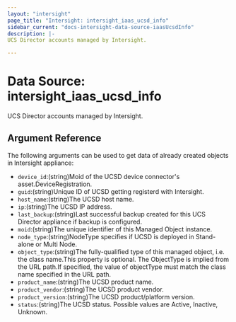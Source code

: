 ```yaml
---
layout: "intersight"
page_title: "Intersight: intersight_iaas_ucsd_info"
sidebar_current: "docs-intersight-data-source-iaasUcsdInfo"
description: |-
UCS Director accounts managed by Intersight.

---
```


# Data Source: intersight_iaas_ucsd_info
UCS Director accounts managed by Intersight.

## Argument Reference
The following arguments can be used to get data of already created objects in Intersight appliance:
* `device_id`:(string)Moid of the UCSD device connector's asset.DeviceRegistration.
* `guid`:(string)Unique ID of UCSD getting registerd with Intersight.
* `host_name`:(string)The UCSD host name.
* `ip`:(string)The UCSD IP address.
* `last_backup`:(string)Last successful backup created for this UCS Director appliance if backup is configured.
* `moid`:(string)The unique identifier of this Managed Object instance.
* `node_type`:(string)NodeType specifies if UCSD is deployed in Stand-alone or Multi Node.
* `object_type`:(string)The fully-qualified type of this managed object, i.e. the class name.This property is optional. The ObjectType is implied from the URL path.If specified, the value of objectType must match the class name specified in the URL path.
* `product_name`:(string)The UCSD product name.
* `product_vendor`:(string)The UCSD product vendor.
* `product_version`:(string)The UCSD product/platform version.
* `status`:(string)The UCSD status. Possible values are Active, Inactive, Unknown.

